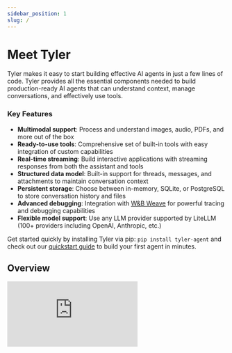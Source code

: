 ```yaml
---
sidebar_position: 1
slug: /
---
```


# Meet Tyler

Tyler makes it easy to start building effective AI agents in just a few lines of code. Tyler provides all the essential components needed to build production-ready AI agents that can understand context, manage conversations, and effectively use tools.

### Key Features

- **Multimodal support**: Process and understand images, audio, PDFs, and more out of the box
- **Ready-to-use tools**: Comprehensive set of built-in tools with easy integration of custom capabilities
- **Real-time streaming**: Build interactive applications with streaming responses from both the assistant and tools
- **Structured data model**: Built-in support for threads, messages, and attachments to maintain conversation context
- **Persistent storage**: Choose between in-memory, SQLite, or PostgreSQL to store conversation history and files
- **Advanced debugging**: Integration with [W&B Weave](https://weave-docs.wandb.ai/) for powerful tracing and debugging capabilities
- **Flexible model support**: Use any LLM provider supported by LiteLLM (100+ providers including OpenAI, Anthropic, etc.)

Get started quickly by installing Tyler via pip: `pip install tyler-agent` and check out our [quickstart guide](./quick-start.md) to build your first agent in minutes.

## Overview

<div style={{position: 'relative', paddingBottom: '56.25%', height: 0, maxWidth: '800px', margin: '0 auto', overflow: 'hidden', borderRadius: '8px'}}>
  <iframe
    src="https://www.loom.com/embed/a4079a634ee349219badee97ff03183a?sid=7c891fbe-b643-4ca8-881d-1a3881bbab52"
    frameBorder="0"
    webkitallowfullscreen="true"
    mozallowfullscreen="true"
    allowFullScreen
    style={{position: 'absolute', top: 0, left: 0, width: '100%', height: '100%'}}
  />
</div>

<br />
<br />

# Chat with Tyler

While Tyler can be used as a library, it also has a web-based chat interface that allows you to interact with your agent. The interface is available as a separate repository at [tyler-chat](https://github.com/adamwdraper/tyler-chat).

![Chat with Tyler Interface](/img/chat-with-tyler-interface.png)

### Key features of Chat with Tyler
- Modern, responsive web interface
- Real-time interaction with Tyler agents
- Support for file attachments
- Message history and context preservation
- Easy deployment and customization

To get started with the chat interface, visit the [Chat with Tyler documentation](./chat-with-tyler.md).

## Next Steps

- [Installation Guide](./installation.md) - Detailed installation instructions
- [Configuration](./configuration.md) - Learn about configuration options
- [Core Concepts](./core-concepts.md) - Understand Tyler's architecture
- [API Reference](./category/api-reference) - Explore the API documentation
- [Examples](./category/examples) - See more usage examples

